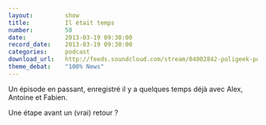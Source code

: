 ```yaml
---
layout:         show
title:          Il était temps
number:         50
date:           2013-03-19 09:30:00
record_date:    2013-03-19 09:30:00
categories:     podcast
download_url:   http://feeds.soundcloud.com/stream/84002842-poligeek-poligeek50.mp3
theme_debat:    "100% News"
---
```



Un épisode en passant, enregistré il y a quelques temps déjà avec Alex, Antoine et Fabien.

Une étape avant un (vrai) retour ?
